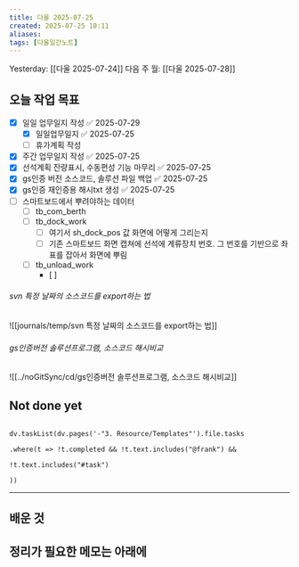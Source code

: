 ```yaml
---
title: 다울 2025-07-25
created: 2025-07-25 10:11
aliases: 
tags: [다울일간노트]
---
```



Yesterday: [[다울 2025-07-24]] 
다음 주 월: [[다울 2025-07-28]] 


## 오늘 작업 목표
- [x] 일일 업무일지 작성 ✅ 2025-07-29
	- [x] 일일업무일지 ✅ 2025-07-25
	- [ ] 휴가계획 작성
- [x] 주간 업무일지 작성 ✅ 2025-07-25
- [x] 선석계획 잔량표시, 수동편성 기능 마무리 ✅ 2025-07-25
- [x] gs인증 버전 소스코드, 솔루션 파일 백업 ✅ 2025-07-25
- [x] gs인증 재인증용 해시txt 생성 ✅ 2025-07-25
- [ ] 스마트보드에서 뿌려야하는 데이터
	- [ ] tb_com_berth
	- [ ] tb_dock_work
		- [ ] 여기서 sh_dock_pos 값 화면에 어떻게 그리는지
		- [ ] 기존 스마트보드 화면 캡쳐에 선석에 계류장치 번호. 그 번호를 기반으로 좌표를 잡아서 화면에 뿌림
	- [ ] tb_unload_work
		- [ ] 

###### svn 특정 날짜의 소스코드를 export하는 법
![[journals/temp/svn 특정 날짜의 소스코드를 export하는 법]]


###### gs인증버전 솔루션프로그램, 소스코드 해시비교
![[../noGitSync/cd/gs인증버전 솔루션프로그램, 소스코드 해시비교]]

					

## Not done yet

```dataviewjs

dv.taskList(dv.pages('-"3. Resource/Templates"').file.tasks

.where(t => !t.completed && !t.text.includes("@frank") &&

!t.text.includes("#task")

))

```

---

## 배운 것




## 정리가 필요한 메모는 아래에



